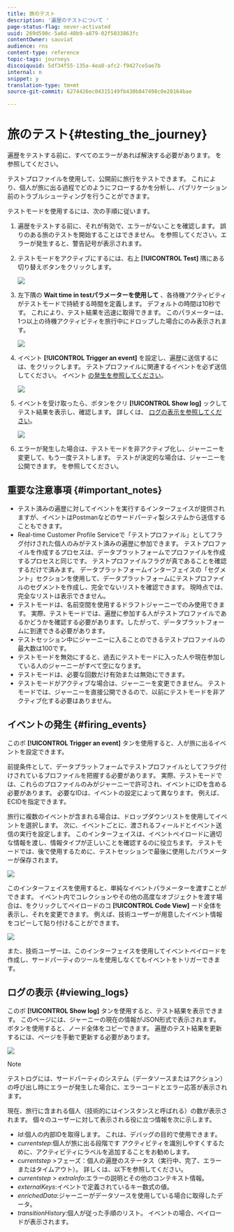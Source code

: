```yaml
---
title: 旅のテスト
description: '遍歴のテストについて '
page-status-flag: never-activated
uuid: 269d590c-5a6d-40b9-a879-02f5033863fc
contentOwner: sauviat
audience: rns
content-type: reference
topic-tags: journeys
discoiquuid: 5df34f55-135a-4ea8-afc2-f9427ce5ae7b
internal: n
snippet: y
translation-type: tm+mt
source-git-commit: 6274426ec04315149fb430b847498c0e20164bae

---
```



# 旅のテスト{#testing_the_journey}

遍歴をテストする前に、すべてのエラーがあれば解決する必要があります。 [](../about/troubleshooting.md#section_h3q_kqk_fhb)を参照してください。

テストプロファイルを使用して、公開前に旅行をテストできます。 これにより、個人が旅に出る過程でどのようにフローするかを分析し、パブリケーション前のトラブルシューティングを行うことができます。

テストモードを使用するには、次の手順に従います。

1. 遍歴をテストする前に、それが有効で、エラーがないことを確認します。 誤りのある旅のテストを開始することはできません。 [](../about/troubleshooting.md#section_h3q_kqk_fhb)を参照してください。エラーが発生すると、警告記号が表示されます。

1. テストモードをアクティブにするには、右上 **[!UICONTROL Test]** 隅にある切り替えボタンをクリックします。

   ![](../assets/journeytest1.png)

1. 左下隅の **Wait time in testパラメーターを使用して** 、各待機アクティビティがテストモードで持続する時間を定義します。 デフォルトの時間は10秒です。 これにより、テスト結果を迅速に取得できます。 このパラメーターは、1つ以上の待機アクティビティを旅行中にドロップした場合にのみ表示されます。

   ![](../assets/journeytest_wait.png)

1. イベント **[!UICONTROL Trigger an event]** を設定し、遍歴に送信するには、をクリックします。 テストプロファイルに関連するイベントを必ず送信してください。 イベント [の発生を参照してください](#firing_events)。

   ![](../assets/journeyuctest1.png)

1. イベントを受け取ったら、ボタンをクリ **[!UICONTROL Show log]** ックしてテスト結果を表示し、確認します。 詳しくは、 [ログの表示を参照してください](#viewing_logs)。

   ![](../assets/journeyuctest2.png)

1. エラーが発生した場合は、テストモードを非アクティブ化し、ジャーニーを変更して、もう一度テストします。 テストが決定的な場合は、ジャーニーを公開できます。 [](../building-journeys/publishing-the-journey.md)を参照してください。

## 重要な注意事項 {#important_notes}

* テスト済みの遍歴に対してイベントを実行するインターフェイスが提供されますが、イベントはPostmanなどのサードパーティ製システムから送信することもできます。
* Real-time Customer Profile Serviceで「テストプロファイル」としてフラグ付けされた個人のみがテスト済みの遍歴に参加できます。 テストプロファイルを作成するプロセスは、データプラットフォームでプロファイルを作成するプロセスと同じです。 テストプロファイルフラグが真であることを確認するだけで済みます。 データプラットフォームインターフェイスの「セグメント」セクションを使用して、データプラットフォームにテストプロファイルのセグメントを作成し、完全でないリストを確認できます。 現時点では、完全なリストは表示できません。
* テストモードは、名前空間を使用するドラフトジャーニーでのみ使用できます。 実際、テストモードでは、遍歴に参加する人がテストプロファイルであるかどうかを確認する必要があります。したがって、データプラットフォームに到達できる必要があります。
* テストセッション中にジャーニーに入ることのできるテストプロファイルの最大数は100です。
* テストモードを無効にすると、過去にテストモードに入った人や現在参加している人のジャーニーがすべて空になります。
* テストモードは、必要な回数だけ有効または無効にできます。
* テストモードがアクティブな場合は、ジャーニーを変更できません。 テストモードでは、ジャーニーを直接公開できるので、以前にテストモードを非アクティブ化する必要はありません。

## イベントの発生 {#firing_events}

このボ **[!UICONTROL Trigger an event]** タンを使用すると、人が旅に出るイベントを設定できます。

前提条件として、データプラットフォームでテストプロファイルとしてフラグ付けされているプロファイルを把握する必要があります。 実際、テストモードでは、これらのプロファイルのみがジャーニーで許可され、イベントにIDを含める必要があります。 必要なIDは、イベントの設定によって異なります。 例えば、ECIDを指定できます。

旅行に複数のイベントが含まれる場合は、ドロップダウンリストを使用してイベントを選択します。 次に、イベントごとに、渡されるフィールドとイベント送信の実行を設定します。 このインターフェイスは、イベントペイロードに適切な情報を渡し、情報タイプが正しいことを確認するのに役立ちます。 テストモードでは、後で使用するために、テストセッションで最後に使用したパラメーターが保存されます。

![](../assets/journeytest4.png)

このインターフェイスを使用すると、単純なイベントパラメーターを渡すことができます。 イベント内でコレクションやその他の高度なオブジェクトを渡す場合は、をクリックしてペイロードのコ **[!UICONTROL Code View]** ード全体を表示し、それを変更できます。 例えば、技術ユーザーが用意したイベント情報をコピーして貼り付けることができます。

![](../assets/journeytest5.png)

また、技術ユーザーは、このインターフェイスを使用してイベントペイロードを作成し、サードパーティのツールを使用しなくてもイベントをトリガーできます。

## ログの表示 {#viewing_logs}

このボ **[!UICONTROL Show log]** タンを使用すると、テスト結果を表示できます。 このページには、ジャーニーの現在の情報がJSON形式で表示されます。 ボタンを使用すると、ノード全体をコピーできます。 遍歴のテスト結果を更新するには、ページを手動で更新する必要があります。

![](../assets/journeytest3.png)

>[!NOTE]
>
>テストログには、サードパーティのシステム（データソースまたはアクション）の呼び出し時にエラーが発生した場合に、エラーコードとエラー応答が表示されます。

現在、旅行に含まれる個人（技術的にはインスタンスと呼ばれる）の数が表示されます。 個々のユーザーに対して表示される役に立つ情報を次に示します。

* _Id_:個人の内部IDを取得します。 これは、デバッグの目的で使用できます。
* _currentstep_:個人が旅に出る段階です アクティビティを識別しやすくするために、アクティビティにラベルを追加することをお勧めします。
* _currentstep_ >フェーズ：個人の遍歴のステータス（実行中、完了、エラーまたはタイムアウト）。 詳しくは、以下を参照してください。
* _currentstep_ > _extraInfo_:エラーの説明とその他のコンテキスト情報。
* _externalKeys_:イベントで定義されているキー数式の値。
* _enrichedData_:ジャーニーがデータソースを使用している場合に取得したデータ。
* _transitionHistory_:個人が従った手順のリスト。 イベントの場合、ペイロードが表示されます。


